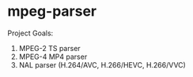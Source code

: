 # mpeg-parser
Project Goals: 
 1. MPEG-2 TS parser
 2. MPEG-4 MP4 parser
 3. NAL parser (H.264/AVC, H.266/HEVC, H.266/VVC)

